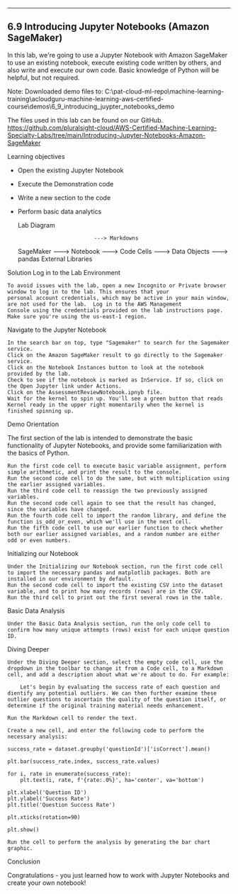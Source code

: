 ------------------------------------------------------
6.9 Introducing Jupyter Notebooks (Amazon SageMaker)
------------------------------------------------------



In this lab, we're going to use a Jupyter Notebook with Amazon SageMaker to use an existing notebook, execute existing code
written by others, and also write and execute our own code. Basic knowledge of Python will be helpful, but not required.



  Note: Downloaded demo files to:
    C:\pat-cloud-ml-repo\machine-learning-training\acloudguru-machine-learning-aws-certified-course\demos\6_9_introducing_juypter_notebooks_demo

The files used in this lab can be found on our GitHub.
   https://github.com/pluralsight-cloud/AWS-Certified-Machine-Learning-Specialty-Labs/tree/main/Introducing-Jupyter-Notebooks-Amazon-SageMaker

Learning objectives
  - Open the existing Jupyter Notebook
  - Execute the Demonstration code
  - Write a new section to the code
  - Perform basic data analytics


    Lab Diagram

                                ---> Markdowns
       SageMaker ---> Notebook
                                ---> Code Cells     --->  Data Objects
                                                    --->  pandas
                                                          External Libraries


Solution
Log in to the Lab Environment

    To avoid issues with the lab, open a new Incognito or Private browser window to log in to the lab. This ensures that your
    personal account credentials, which may be active in your main window, are not used for the lab.  Log in to the AWS Management
    Console using the credentials provided on the lab instructions page. Make sure you're using the us-east-1 region.

Navigate to the Jupyter Notebook

    In the search bar on top, type "Sagemaker" to search for the Sagemaker service.
    Click on the Amazon SageMaker result to go directly to the Sagemaker service.
    Click on the Notebook Instances button to look at the notebook provided by the lab.
    Check to see if the notebook is marked as InService. If so, click on the Open Jupyter link under Actions.
    Click on the AssessmentReviewNotebook.ipnyb file.
    Wait for the kernel to spin up. You'll see a green button that reads Kernel ready in the upper right momentarily when the kernel is finished spinning up.

Demo Orientation

The first section of the lab is intended to demonstrate the basic functionality of Jupyter Notebooks, and provide some familiarization with the basics of Python.

    Run the first code cell to execute basic variable assignment, perform simple arithmetic, and print the result to the console.
    Run the second code cell to do the same, but with multiplication using the earlier assigned variables.
    Run the third code cell to reassign the two previously assigned variables.
    Run the second code cell again to see that the result has changed, since the variables have changed.
    Run the fourth code cell to import the random library, and define the function is_odd_or_even, which we'll use in the next cell.
    Run the fifth code cell to use our earlier function to check whether both our earlier assigned variables, and a random number are either odd or even numbers.

Initializing our Notebook

    Under the Initializing our Notebook section, run the first code cell to import the necessary pandas and matplotlib packages. Both are installed in our environment by default.
    Run the second code cell to import the existing CSV into the dataset variable, and to print how many records (rows) are in the CSV.
    Run the third cell to print out the first several rows in the table.

Basic Data Analysis

    Under the Basic Data Analysis section, run the only code cell to confirm how many unique attempts (rows) exist for each unique question ID.

Diving Deeper

    Under the Diving Deeper section, select the empty code cell, use the dropdown in the toolbar to change it from a Code cell, to a Markdown cell, and add a description about what we're about to do. For example:

        Let's begin by evaluating the success rate of each question and dientify any potential outliers. We can then further examine these outlier questions to ascertain the quality of the question itself, or determine if the original training material needs enhancement.

    Run the Markdown cell to render the text.

    Create a new cell, and enter the following code to perform the necessary analysis:

    success_rate = dataset.groupby('questionId')['isCorrect'].mean()

    plt.bar(success_rate.index, success_rate.values)

    for i, rate in enumerate(success_rate):
        plt.text(i, rate, f'{rate:.0%}', ha='center', va='bottom')

    plt.xlabel('Question ID')
    plt.ylabel('Success Rate')
    plt.title('Question Success Rate')

    plt.xticks(rotation=90)

    plt.show()

    Run the cell to perform the analysis by generating the bar chart graphic.

Conclusion

Congratulations - you just learned how to work with Jupyter Notebooks and create your own notebook!

